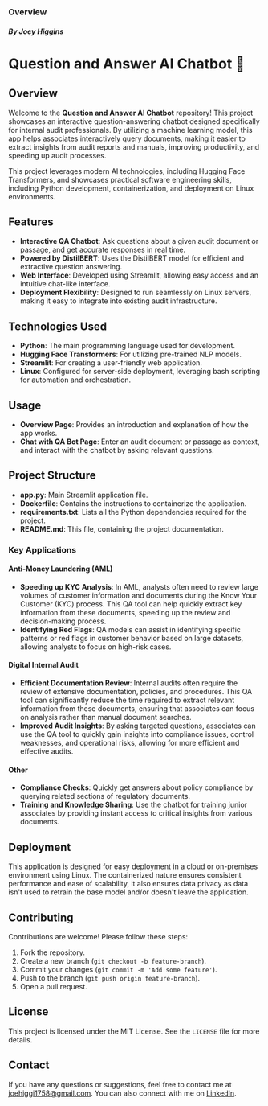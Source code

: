 ### Overview
#### *By Joey Higgins*

# Question and Answer AI Chatbot 🤖

## Overview
Welcome to the **Question and Answer AI Chatbot** repository! This project showcases an interactive question-answering chatbot designed specifically for internal audit professionals. By utilizing a machine learning model, this app helps associates interactively query documents, making it easier to extract insights from audit reports and manuals, improving productivity, and speeding up audit processes.

This project leverages modern AI technologies, including Hugging Face Transformers, and showcases practical software engineering skills, including Python development, containerization, and deployment on Linux environments.

## Features
- **Interactive QA Chatbot**: Ask questions about a given audit document or passage, and get accurate responses in real time.
- **Powered by DistilBERT**: Uses the DistilBERT model for efficient and extractive question answering.
- **Web Interface**: Developed using Streamlit, allowing easy access and an intuitive chat-like interface.
- **Deployment Flexibility**: Designed to run seamlessly on Linux servers, making it easy to integrate into existing audit infrastructure.

## Technologies Used
- **Python**: The main programming language used for development.
- **Hugging Face Transformers**: For utilizing pre-trained NLP models.
- **Streamlit**: For creating a user-friendly web application.
- **Linux**: Configured for server-side deployment, leveraging bash scripting for automation and orchestration.

## Usage
- **Overview Page**: Provides an introduction and explanation of how the app works.
- **Chat with QA Bot Page**: Enter an audit document or passage as context, and interact with the chatbot by asking relevant questions.

## Project Structure
- **app.py**: Main Streamlit application file.
- **Dockerfile**: Contains the instructions to containerize the application.
- **requirements.txt**: Lists all the Python dependencies required for the project.
- **README.md**: This file, containing the project documentation.

### Key Applications
#### Anti-Money Laundering (AML)
- **Speeding up KYC Analysis**: In AML, analysts often need to review large volumes of customer information and documents during the Know Your Customer (KYC) process. This QA tool can help quickly extract key information from these documents, speeding up the review and decision-making process.
- **Identifying Red Flags**: QA models can assist in identifying specific patterns or red flags in customer behavior based on large datasets, allowing analysts to focus on high-risk cases.

#### Digital Internal Audit
- **Efficient Documentation Review**: Internal audits often require the review of extensive documentation, policies, and procedures. This QA tool can significantly reduce the time required to extract relevant information from these documents, ensuring that associates can focus on analysis rather than manual document searches.
- **Improved Audit Insights**: By asking targeted questions, associates can use the QA tool to quickly gain insights into compliance issues, control weaknesses, and operational risks, allowing for more efficient and effective audits.

#### Other
- **Compliance Checks**: Quickly get answers about policy compliance by querying related sections of regulatory documents.
- **Training and Knowledge Sharing**: Use the chatbot for training junior associates by providing instant access to critical insights from various documents.

## Deployment
This application is designed for easy deployment in a cloud or on-premises environment using Linux. The containerized nature ensures consistent performance and ease of scalability, it also ensures data privacy as data isn't used to retrain the base model and/or doesn't leave the application.

## Contributing
Contributions are welcome! Please follow these steps:
1. Fork the repository.
2. Create a new branch (`git checkout -b feature-branch`).
3. Commit your changes (`git commit -m 'Add some feature'`).
4. Push to the branch (`git push origin feature-branch`).
5. Open a pull request.

## License
This project is licensed under the MIT License. See the `LICENSE` file for more details.

## Contact
If you have any questions or suggestions, feel free to contact me at joehiggi1758@gmail.com. You can also connect with me on [LinkedIn](https://linkedin.com/in/josephpmhiggins).
